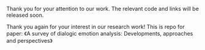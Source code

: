 Thank you for your attention to our work. The relevant code and links will be released soon. 

Thank you again for your interest in our research work!
This is repo for paper:
《A survey of dialogic emotion analysis: Developments, approaches and perspectives》
